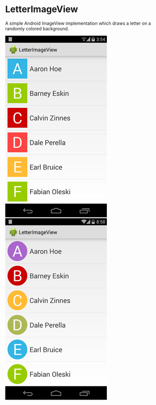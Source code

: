 LetterImageView
===============

A simple Android ImageView implementation which draws a letter on a randomly colored background.

![Alt text](/art/screenshot1.png?raw=true)
![Alt text](/art/screenshot2.png?raw=true)

